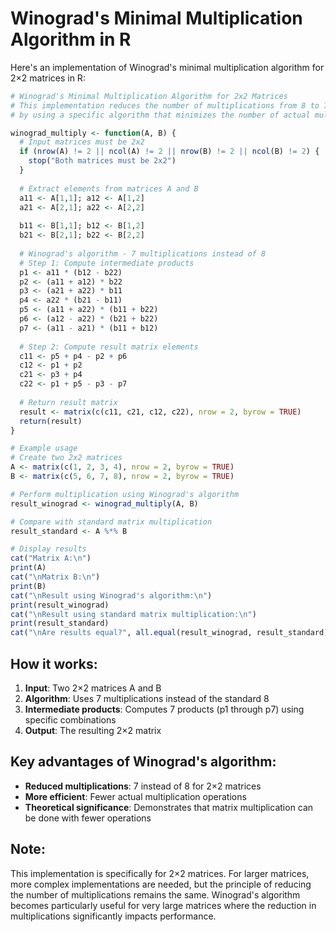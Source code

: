 # Winograd's Minimal Multiplication Algorithm in R

Here's an implementation of Winograd's minimal multiplication algorithm for 2×2 matrices in R:

```r
# Winograd's Minimal Multiplication Algorithm for 2x2 Matrices
# This implementation reduces the number of multiplications from 8 to 7
# by using a specific algorithm that minimizes the number of actual multiplications

winograd_multiply <- function(A, B) {
  # Input matrices must be 2x2
  if (nrow(A) != 2 || ncol(A) != 2 || nrow(B) != 2 || ncol(B) != 2) {
    stop("Both matrices must be 2x2")
  }
  
  # Extract elements from matrices A and B
  a11 <- A[1,1]; a12 <- A[1,2]
  a21 <- A[2,1]; a22 <- A[2,2]
  
  b11 <- B[1,1]; b12 <- B[1,2]
  b21 <- B[2,1]; b22 <- B[2,2]
  
  # Winograd's algorithm - 7 multiplications instead of 8
  # Step 1: Compute intermediate products
  p1 <- a11 * (b12 - b22)
  p2 <- (a11 + a12) * b22
  p3 <- (a21 + a22) * b11
  p4 <- a22 * (b21 - b11)
  p5 <- (a11 + a22) * (b11 + b22)
  p6 <- (a12 - a22) * (b21 + b22)
  p7 <- (a11 - a21) * (b11 + b12)
  
  # Step 2: Compute result matrix elements
  c11 <- p5 + p4 - p2 + p6
  c12 <- p1 + p2
  c21 <- p3 + p4
  c22 <- p1 + p5 - p3 - p7
  
  # Return result matrix
  result <- matrix(c(c11, c21, c12, c22), nrow = 2, byrow = TRUE)
  return(result)
}

# Example usage
# Create two 2x2 matrices
A <- matrix(c(1, 2, 3, 4), nrow = 2, byrow = TRUE)
B <- matrix(c(5, 6, 7, 8), nrow = 2, byrow = TRUE)

# Perform multiplication using Winograd's algorithm
result_winograd <- winograd_multiply(A, B)

# Compare with standard matrix multiplication
result_standard <- A %*% B

# Display results
cat("Matrix A:\n")
print(A)
cat("\nMatrix B:\n")
print(B)
cat("\nResult using Winograd's algorithm:\n")
print(result_winograd)
cat("\nResult using standard matrix multiplication:\n")
print(result_standard)
cat("\nAre results equal?", all.equal(result_winograd, result_standard))
```

## How it works:

1. **Input**: Two 2×2 matrices A and B
2. **Algorithm**: Uses 7 multiplications instead of the standard 8
3. **Intermediate products**: Computes 7 products (p1 through p7) using specific combinations
4. **Output**: The resulting 2×2 matrix

## Key advantages of Winograd's algorithm:

- **Reduced multiplications**: 7 instead of 8 for 2×2 matrices
- **More efficient**: Fewer actual multiplication operations
- **Theoretical significance**: Demonstrates that matrix multiplication can be done with fewer operations

## Note:

This implementation is specifically for 2×2 matrices. For larger matrices, more complex implementations are needed, but the principle of reducing the number of multiplications remains the same. Winograd's algorithm becomes particularly useful for very large matrices where the reduction in multiplications significantly impacts performance.

